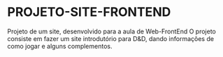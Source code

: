 # PROJETO-SITE-FRONTEND
Projeto de um site, desenvolvido para a aula de Web-FrontEnd
O projeto consiste em fazer um site introdutório para D&D, dando informações de como jogar e alguns complementos.
